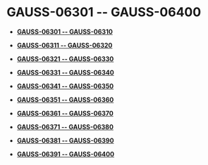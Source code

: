# GAUSS-06301 -- GAUSS-06400<a name="ZH-CN_TOPIC_0302072948"></a>

-   **[GAUSS-06301 -- GAUSS-06310](GAUSS-06301----GAUSS-06310.md)**  

-   **[GAUSS-06311 -- GAUSS-06320](GAUSS-06311----GAUSS-06320.md)**  

-   **[GAUSS-06321 -- GAUSS-06330](GAUSS-06321----GAUSS-06330.md)**  

-   **[GAUSS-06331 -- GAUSS-06340](GAUSS-06331----GAUSS-06340.md)**  

-   **[GAUSS-06341 -- GAUSS-06350](GAUSS-06341----GAUSS-06350.md)**  

-   **[GAUSS-06351 -- GAUSS-06360](GAUSS-06351----GAUSS-06360.md)**  

-   **[GAUSS-06361 -- GAUSS-06370](GAUSS-06361----GAUSS-06370.md)**  

-   **[GAUSS-06371 -- GAUSS-06380](GAUSS-06371----GAUSS-06380.md)**  

-   **[GAUSS-06381 -- GAUSS-06390](GAUSS-06381----GAUSS-06390.md)**  

-   **[GAUSS-06391 -- GAUSS-06400](GAUSS-06391----GAUSS-06400.md)**  


